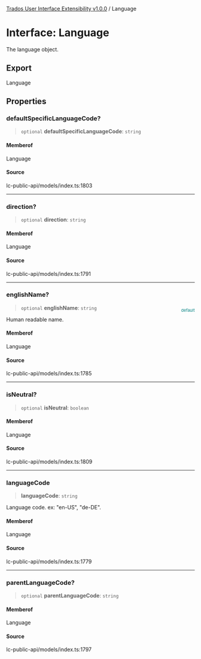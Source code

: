 [Trados User Interface Extensibility v1.0.0](../wiki/globals) / Language

# Interface: Language

The language object.

## Export

Language

## Properties

### defaultSpecificLanguageCode?

> `optional` **defaultSpecificLanguageCode**: `string`

#### Memberof

Language

#### Source

lc-public-api/models/index.ts:1803

***

### direction?

> `optional` **direction**: `string`

#### Memberof

Language

#### Source

lc-public-api/models/index.ts:1791

***

### englishName?

> `optional` **englishName**: `string`

<div style="display:inline; float:right; color:#008080; margin-top:-23px; font-size:11px">default</div><div style="display: inline;">Human readable name.</div>

#### Memberof

Language

#### Source

lc-public-api/models/index.ts:1785

***

### isNeutral?

> `optional` **isNeutral**: `boolean`

#### Memberof

Language

#### Source

lc-public-api/models/index.ts:1809

***

### languageCode

> **languageCode**: `string`

Language code. ex: "en-US", "de-DE".

#### Memberof

Language

#### Source

lc-public-api/models/index.ts:1779

***

### parentLanguageCode?

> `optional` **parentLanguageCode**: `string`

#### Memberof

Language

#### Source

lc-public-api/models/index.ts:1797
